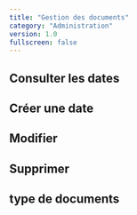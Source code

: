 ```yaml
---
title: "Gestion des documents"
category: "Administration"
version: 1.0
fullscreen: false
---
```


## Consulter les dates

## Créer une date

## Modifier

## Supprimer

## type de documents

